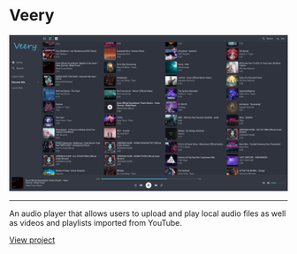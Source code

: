 # Veery

![Project preview](./preview.png)

***

An audio player that allows users to upload and play local audio files as well as videos and playlists imported from YouTube.

[View project](https://andriuskv.github.io/veery)
